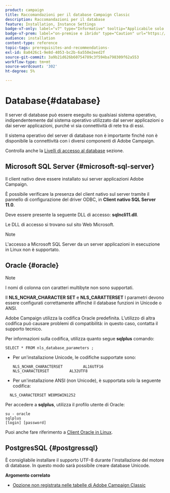 ```yaml
---
product: campaign
title: Raccomandazioni per il database Campaign Classic
description: Raccomandazioni per il database
feature: Installation, Instance Settings
badge-v7-only: label="v7" type="Informative" tooltip="Applicabile solo a Campaign Classic v7"
badge-v7-prem: label="on-premise e ibrido" type="Caution" url="https://experienceleague.adobe.com/docs/campaign-classic/using/installing-campaign-classic/architecture-and-hosting-models/hosting-models-lp/hosting-models.html?lang=it" tooltip="Applicabile solo alle distribuzioni on-premise e ibride"
audience: installation
content-type: reference
topic-tags: prerequisites-and-recommendations-
exl-id: 8a0426c1-9e8d-4053-bc2b-6a550e2eed2f
source-git-commit: 3a9b21d626b60754789c3f594ba798309f62a553
workflow-type: tm+mt
source-wordcount: '302'
ht-degree: 5%

---
```


# Database{#database}



Il server di database può essere eseguito su qualsiasi sistema operativo, indipendentemente dal sistema operativo utilizzato dal server applicazioni o dai server applicazioni, purché vi sia connettività di rete tra di essi.

Il sistema operativo del server di database non è importante finché non è disponibile la connettività con i diversi componenti di Adobe Campaign.

Controlla anche la [Livelli di accesso al database](../../installation/using/prerequisites-of-campaign-installation-in-linux.md#database-access-layers) sezione.

## Microsoft SQL Server {#microsoft-sql-server}

Il client nativo deve essere installato sui server applicazioni Adobe Campaign.

È possibile verificare la presenza del client nativo sul server tramite il pannello di configurazione del driver ODBC, in **Client nativo SQL Server 11.0**.

Deve essere presente la seguente DLL di accesso: **sqlncli11.dll**.

Le DLL di accesso si trovano sul sito Web Microsoft.

>[!NOTE]
>
>L&#39;accesso a Microsoft SQL Server da un server applicazioni in esecuzione in Linux non è supportato.

##  Oracle {#oracle}

>[!NOTE]
>
>I nomi di colonna con caratteri multibyte non sono supportati.

Il **NLS_NCHAR_CHARACTER SET** e **NLS_CARATTERSET** I parametri devono essere configurati correttamente affinché il database funzioni in Unicode o ANSI.

Adobe Campaign utilizza la codifica Oracle predefinita. L’utilizzo di altra codifica può causare problemi di compatibilità: in questo caso, contatta il supporto tecnico.

Per informazioni sulla codifica, utilizza quanto segue **sqlplus** comando:

```
SELECT * FROM nls_database_parameters ;
```

* Per un&#39;installazione Unicode, le codifiche supportate sono:

  ```
  NLS_NCHAR_CHARACTERSET         AL16UTF16
  NLS_CHARACTERSET         AL32UTF8
  ```

* Per un&#39;installazione ANSI (non Unicode), è supportata solo la seguente codifica:

```
  NLS_CHARACTERSET WE8MSWIN1252
```

Per accedere a **sqlplus**, utilizza il profilo utente di Oracle:

```
su - oracle 
sqlplus 
[login] [password]
```

Puoi anche fare riferimento a [Client Oracle in Linux](../../installation/using/installing-packages-with-linux.md#oracle-client-in-linux).

## PostgresSQL {#postgressql}

È consigliabile installare il supporto UTF-8 durante l&#39;installazione del motore di database. In questo modo sarà possibile creare database Unicode.

**Argomento correlato**

* [Opzione non registrata nelle tabelle di Adobe Campaign Classic](https://helpx.adobe.com/campaign/kb/unlogged-tables-classic.html)
